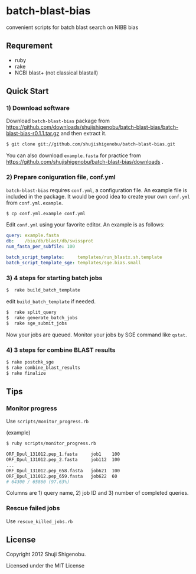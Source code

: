 batch-blast-bias
================

convenient scripts for batch blast search on NIBB bias

## Requrement

*  ruby
*  rake
*  NCBI blast+ (not classical blastall)

## Quick Start

### 1) Download software

Download `batch-blast-bias` package from https://github.com/downloads/shujishigenobu/batch-blast-bias/batch-blast-bias-r0.1.1.tar.gz and then extract it.

```bash
$ git clone git://github.com/shujishigenobu/batch-blast-bias.git
```

You can also download `example.fasta` for practice from https://github.com/shujishigenobu/batch-blast-bias/downloads .

### 2) Prepare coniguration file, conf.yml

`batch-blast-bias` requires `conf.yml`, a configuration file. An example file is included in the package. It would be good idea to create your own `conf.yml` from `conf.yml.example`.

```bash
$ cp conf.yml.example conf.yml
```

Edit `conf.yml` using your favorite editor. An example is as follows:

```yaml
query: example.fasta
db:    /bio/db/blast/db/swissprot
num_fasta_per_subfile: 100

batch_script_template:     templates/run_blastx.sh.template
batch_script_template_sge: templates/sge.bias.small
```

### 3) 4 steps for starting batch jobs

```bash
$  rake build_batch_template
```
edit `build_batch_template` if needed.

```bash
$  rake split_query
$  rake generate_batch_jobs
$  rake sge_submit_jobs
```
Now your jobs are queued. Monitor your jobs by SGE command like `qstat`.

### 4) 3 steps for combine BLAST results

```bash
$ rake postchk_sge
$ rake combine_blast_results
$ rake finalize
```

## Tips

### Monitor progress

Use `scripts/monitor_progress.rb`

(example)
```bash
$ ruby scripts/monitor_progress.rb

ORF_Dpul_131012.pep_1.fasta     job1    100
ORF_Dpul_131012.pep_2.fasta     job112  100
...
ORF_Dpul_131012.pep_658.fasta	job621	100
ORF_Dpul_131012.pep_659.fasta	job622	60
# 64300 / 65860 (97.63%)
```
Columns are 1) query name, 2) job ID and 3) number of completed queries.

### Rescue failed jobs

Use `rescue_killed_jobs.rb`




## License

Copyright 2012 Shuji Shigenobu.

Licensed under the MIT License
